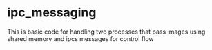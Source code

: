 # ipc_messaging
This is basic code for handling two processes that pass images using shared  memory and ipcs messages for control flow
